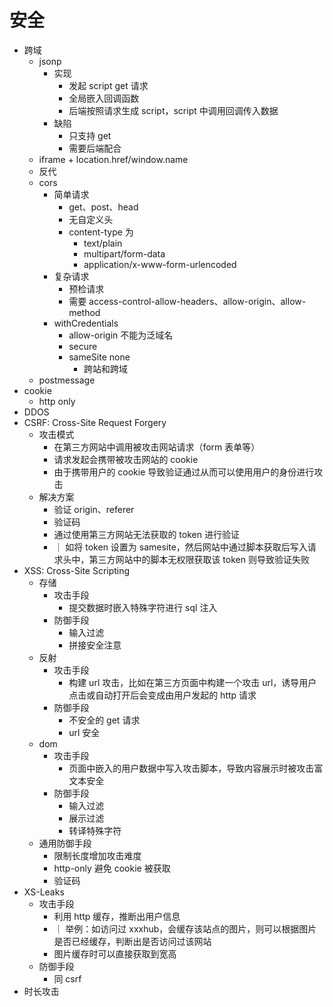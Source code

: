 # 安全

-   跨域
    -   jsonp
        -   实现
            -   发起 script get 请求
            -   全局嵌入回调函数
            -   后端按照请求生成 script，script 中调用回调传入数据
        -   缺陷
            -   只支持 get
            -   需要后端配合
    -   iframe + location.href/window.name
    -   反代
    -   cors
        -   简单请求
            -   get、post、head
            -   无自定义头
            -   content-type 为
                -   text/plain
                -   multipart/form-data
                -   application/x-www-form-urlencoded
        -   复杂请求
            -   预检请求
            -   需要 access-control-allow-headers、allow-origin、allow-method
        -   withCredentials
            -   allow-origin 不能为泛域名
            -   secure
            -   sameSite none
                -   跨站和跨域
    -   postmessage
-   cookie
    -   http only
-   DDOS
-   CSRF: Cross-Site Request Forgery
    -   攻击模式
        -   在第三方网站中调用被攻击网站请求（form 表单等）
        -   请求发起会携带被攻击网站的 cookie
        -   由于携带用户的 cookie 导致验证通过从而可以使用用户的身份进行攻击
    -   解决方案
        -   验证 origin、referer
        -   验证码
        -   通过使用第三方网站无法获取的 token 进行验证
        -   ｜ 如将 token 设置为 samesite，然后网站中通过脚本获取后写入请求头中，第三方网站中的脚本无权限获取该 token 则导致验证失败
-   XSS: Cross-Site Scripting
    -   存储
        -   攻击手段
            -   提交数据时嵌入特殊字符进行 sql 注入
        -   防御手段
            -   输入过滤
            -   拼接安全注意
    -   反射
        -   攻击手段
            -   构建 url 攻击，比如在第三方页面中构建一个攻击 url，诱导用户点击或自动打开后会变成由用户发起的 http 请求
        -   防御手段
            -   不安全的 get 请求
            -   url 安全
    -   dom
        -   攻击手段
            -   页面中嵌入的用户数据中写入攻击脚本，导致内容展示时被攻击富文本安全
        -   防御手段
            -   输入过滤
            -   展示过滤
            -   转译特殊字符
    -   通用防御手段
        -   限制长度增加攻击难度
        -   http-only 避免 cookie 被获取
        -   验证码
-   XS-Leaks
    -   攻击手段
        -   利用 http 缓存，推断出用户信息
        -   ｜ 举例：如访问过 xxxhub，会缓存该站点的图片，则可以根据图片是否已经缓存，判断出是否访问过该网站
        -   图片缓存时可以直接获取到宽高
    -   防御手段
        -   同 csrf
-   时长攻击
